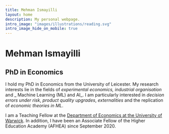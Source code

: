 ```yaml
---
title: Mehman Ismayilli
layout: home
description: My personal webpage.
intro_image: "images/illustrations/reading.svg"
intro_image_hide_on_mobile: true
---
```


# Mehman Ismayilli
## PhD in Economics

I hold my PhD in Economics from the University of Leicester. My research interests lie in the fields of _experimental economics, industrial organisation_ and _ Machine Learning (ML) and AI_. I am particularly interested in _decision errors under risk_, _product quality upgrades_, _externalities_ and the replication of _economic theories in ML_. 

I am a Teaching Fellow at the [Department of Economics at the University of Warwick](https://warwick.ac.uk/fac/soc/economics/staff/mismayilli). In addition, I have been an Associate Fellow of the Higher Education Academy (AFHEA) since September 2020.